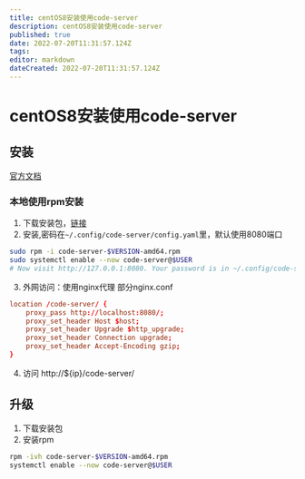 ```yaml
---
title: centOS8安装使用code-server
description: centOS8安装使用code-server
published: true
date: 2022-07-20T11:31:57.124Z
tags: 
editor: markdown
dateCreated: 2022-07-20T11:31:57.124Z
---
```


# centOS8安装使用code-server
## 安装
[官方文档](https://coder.com/docs/code-server/latest/install#fedora-centos-rhel-suse)
### 本地使用rpm安装
1. 下载安装包，[链接](https://github.com/coder/code-server/releases)
2. 安装,密码在`~/.config/code-server/config.yaml`里，默认使用8080端口
```bash
sudo rpm -i code-server-$VERSION-amd64.rpm
sudo systemctl enable --now code-server@$USER
# Now visit http://127.0.0.1:8080. Your password is in ~/.config/code-server/config.yaml
```
3. 外网访问：使用nginx代理
部分nginx.conf
```conf
location /code-server/ {
    proxy_pass http://localhost:8080/;
    proxy_set_header Host $host;
    proxy_set_header Upgrade $http_upgrade;
    proxy_set_header Connection upgrade;
    proxy_set_header Accept-Encoding gzip;
}
```
4. 访问 http://${ip}/code-server/
## 升级
1. 下载安装包
2. 安装rpm
```bash
rpm -ivh code-server-$VERSION-amd64.rpm
systemctl enable --now code-server@$USER
```
